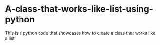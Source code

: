 # A-class-that-works-like-list-using-python
This is a python code that showcases how to create a class that works like a list
